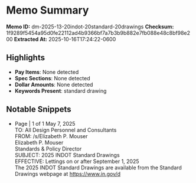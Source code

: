 # Memo Summary

**Memo ID:** dm-2025-13-20indot-20standard-20drawings
**Checksum:** 1f9289f5454a95d0fe22112ad4b9366bf7a7b3b9b882e7fb088e48c8bf98e200
**Extracted At:** 2025-10-16T17:24:22-0600

## Highlights
- **Pay Items**: None detected
- **Spec Sections**: None detected
- **Dollar Amounts**: None detected
- **Keywords Present**: standard drawing

## Notable Snippets
- Page | 1  of 1 May 7, 2025  
TO: All Design Personnel and Consultants  
FROM:  /s/Elizabeth P. Mouser  
Elizabeth P. Mouser  
Standards  & Policy Director  
SUBJECT:  2025 INDOT Standard Drawings  
EFFECTIVE:  Lettings on or after September 1, 2025  
The 2025  INDOT Standard Drawings are available from the Standard Drawings webpage at 
https://www.in.gov/d